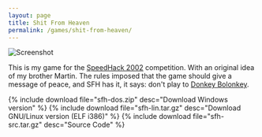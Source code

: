 ```yaml
---
layout: page
title: Shit From Heaven
permalink: /games/shit-from-heaven/
---
```


<img class="img-responsive" src="screenshot0.png" alt="Screenshot" />

This is my game for the
[SpeedHack 2002](http://www.speedhack.allegro.cc/) competition.  With
an original idea of my brother Martin. The rules imposed that the game
should give a message of peace, and SFH has it, it says: don't play to
[Donkey Bolonkey](/games/donkey-bolonkey/).

{% include download file="sfh-dos.zip" desc="Download Windows version" %}
{% include download file="sfh-lin.tar.gz" desc="Download GNU/Linux version (ELF i386)" %}
{% include download file="sfh-src.tar.gz" desc="Source Code" %}
